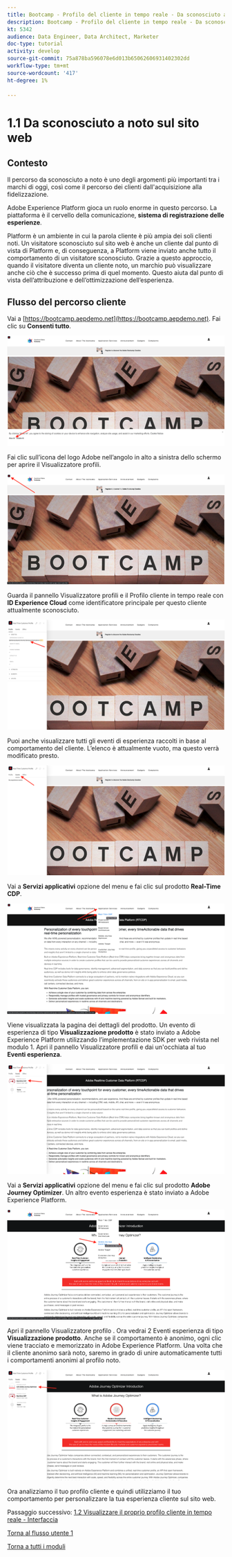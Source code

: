 ```yaml
---
title: Bootcamp - Profilo del cliente in tempo reale - Da sconosciuto a noto sul sito web - Brasile
description: Bootcamp - Profilo del cliente in tempo reale - Da sconosciuto a noto sul sito web - Brasile
kt: 5342
audience: Data Engineer, Data Architect, Marketer
doc-type: tutorial
activity: develop
source-git-commit: 75a878ba596078e6d013b65062606931402302dd
workflow-type: tm+mt
source-wordcount: '417'
ht-degree: 1%

---
```


# 1.1 Da sconosciuto a noto sul sito web

## Contesto

Il percorso da sconosciuto a noto è uno degli argomenti più importanti tra i marchi di oggi, così come il percorso dei clienti dall&#39;acquisizione alla fidelizzazione.

Adobe Experience Platform gioca un ruolo enorme in questo percorso. La piattaforma è il cervello della comunicazione, **sistema di registrazione delle esperienze**.

Platform è un ambiente in cui la parola cliente è più ampia dei soli clienti noti. Un visitatore sconosciuto sul sito web è anche un cliente dal punto di vista di Platform e, di conseguenza, a Platform viene inviato anche tutto il comportamento di un visitatore sconosciuto. Grazie a questo approccio, quando il visitatore diventa un cliente noto, un marchio può visualizzare anche ciò che è successo prima di quel momento. Questo aiuta dal punto di vista dell’attribuzione e dell’ottimizzazione dell’esperienza.

## Flusso del percorso cliente

Vai a [https://bootcamp.aepdemo.net](https://bootcamp.aepdemo.net). Fai clic su **Consenti tutto**.

![DSN](./images/web8.png)

Fai clic sull’icona del logo Adobe nell’angolo in alto a sinistra dello schermo per aprire il Visualizzatore profili.

![Demo](./images/pv1.png)

Guarda il pannello Visualizzatore profili e il Profilo cliente in tempo reale con **ID Experience Cloud** come identificatore principale per questo cliente attualmente sconosciuto.

![Demo](./images/pv2.png)

Puoi anche visualizzare tutti gli eventi di esperienza raccolti in base al comportamento del cliente. L’elenco è attualmente vuoto, ma questo verrà modificato presto.

![Demo](./images/pv3.png)

Vai a **Servizi applicativi** opzione del menu e fai clic sul prodotto **Real-Time CDP**.

![Demo](./images/pv4.png)

Viene visualizzata la pagina dei dettagli del prodotto. Un evento di esperienza di tipo **Visualizzazione prodotto** è stato inviato a Adobe Experience Platform utilizzando l’implementazione SDK per web rivista nel modulo 1. Apri il pannello Visualizzatore profili e dai un&#39;occhiata al tuo **Eventi esperienza**.

![Demo](./images/pv5.png)

Vai a **Servizi applicativi** opzione del menu e fai clic sul prodotto **Adobe Journey Optimizer**. Un altro evento esperienza è stato inviato a Adobe Experience Platform.

![Demo](./images/pv7.png)

Apri il pannello Visualizzatore profilo . Ora vedrai 2 Eventi esperienza di tipo **Visualizzazione prodotto**. Anche se il comportamento è anonimo, ogni clic viene tracciato e memorizzato in Adobe Experience Platform. Una volta che il cliente anonimo sarà noto, saremo in grado di unire automaticamente tutti i comportamenti anonimi al profilo noto.

![Demo](./images/pv8.png)

Ora analizziamo il tuo profilo cliente e quindi utilizziamo il tuo comportamento per personalizzare la tua esperienza cliente sul sito web.

Passaggio successivo: [1.2 Visualizzare il proprio profilo cliente in tempo reale - Interfaccia](./ex2.md)

[Torna al flusso utente 1](./uc1.md)

[Torna a tutti i moduli](../../overview.md)
